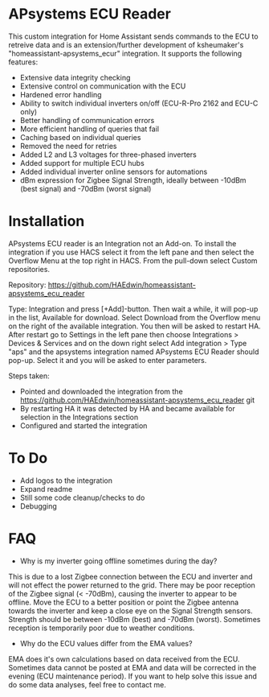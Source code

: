 # APsystems ECU Reader
This custom integration for Home Assistant sends commands to the ECU to retreive data and is an extension/further development of ksheumaker's "homeassistant-apsystems_ecur" integration. It supports the following features:
- Extensive data integrity checking
- Extensive control on communication with the ECU
- Hardened error handling
- Ability to switch individual inverters on/off (ECU-R-Pro 2162 and ECU-C only)
- Better handling of communication errors
- More efficient handling of queries that fail
- Caching based on individual queries
- Removed the need for retries
- Added L2 and L3 voltages for three-phased inverters
- Added support for multiple ECU hubs
- Added individual inverter online sensors for automations
- dBm expression for Zigbee Signal Strength, ideally between -10dBm (best signal) and -70dBm (worst signal)

# Installation
APsystems ECU reader is an Integration not an Add-on. To install the integration if you use HACS select it from the left pane and then select the Overflow Menu at the top right in HACS. From the pull-down select Custom repositories.

Repository: https://github.com/HAEdwin/homeassistant-apsystems_ecu_reader 

Type: Integration and press [+Add]-button. Then wait a while, it will pop-up in the list, Available for download. Select Download from the Overflow menu on the right of the available integration. You then will be asked to restart HA. After restart go to Settings in the left pane then choose Integrations > Devices & Services and on the down right select Add integration > Type "aps" and the apsystems integration named APsystems ECU Reader should pop-up. Select it and you will be asked to enter parameters.

Steps taken:
- Pointed and downloaded the integration from the https://github.com/HAEdwin/homeassistant-apsystems_ecu_reader git
- By restarting HA it was detected by HA and became available for selection in the Integrations section
- Configured and started the integration

# To Do
- Add logos to the integration
- Expand readme
- Still some code cleanup/checks to do
- Debugging

# FAQ
- Why is my inverter going offline sometimes during the day?

This is due to a lost Zigbee connection between the ECU and inverter and will not effect the power returned to the grid. There may be poor reception of the Zigbee signal (< -70dBm), causing the inverter to appear to be offline. Move the ECU to a better position or point the Zigbee antenna towards the inverter and keep a close eye on the Signal Strength sensors. Strength should be between -10dBm (best) and -70dBm (worst). Sometimes reception is temporarily poor due to weather conditions.

- Why do the ECU values ​​differ from the EMA values?

EMA does it's own calculations based on data received from the ECU. Sometimes data cannot be posted at EMA and data will be corrected in the evening (ECU maintenance period). If you want to help solve this issue and do some data analyses, feel free to contact me.
